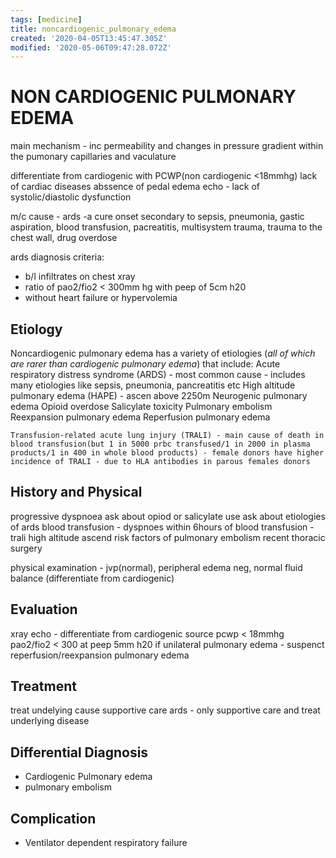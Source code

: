 ```yaml
---
tags: [medicine]
title: noncardiogenic_pulmonary_edema
created: '2020-04-05T13:45:47.305Z'
modified: '2020-05-06T09:47:28.072Z'
---
```


# NON CARDIOGENIC PULMONARY EDEMA

main mechanism - inc permeability and changes in pressure gradient within the pumonary capillaries and vaculature

differentiate from cardiogenic with PCWP(non cardiogenic <18mmhg)
lack of cardiac diseases
abssence of pedal edema
echo - lack of systolic/diastolic dysfunction

m/c cause - ards -a cure onset secondary to sepsis, pneumonia, gastic aspiration, blood transfusion, pacreatitis, multisystem trauma, trauma to the chest wall, drug overdose

ards diagnosis criteria: 
- b/l infiltrates on chest xray
- ratio of pao2/fio2 < 300mm hg with peep of 5cm h20
- without heart failure or hypervolemia

## Etiology


 Noncardiogenic pulmonary edema has a variety of etiologies (*all of which are rarer than cardiogenic pulmonary edema*) that include: 
    Acute respiratory distress syndrome (ARDS) - most common cause - includes many etiologies like sepsis, pneumonia, pancreatitis etc
    High altitude pulmonary edema (HAPE) - ascen above 2250m
    Neurogenic pulmonary edema 
    Opioid overdose 
    Salicylate toxicity 
    Pulmonary embolism
    Reexpansion pulmonary edema 
    Reperfusion pulmonary edema 

    Transfusion-related acute lung injury (TRALI) - main cause of death in blood transfusion(but 1 in 5000 prbc transfused/1 in 2000 in plasma products/1 in 400 in whole blood products) - female donors have higher incidence of TRALI - due to HLA antibodies in parous females donors

## History and Physical

progressive dyspnoea
ask about opiod or salicylate use 
ask about etiologies of ards
blood transfusion - dyspnoes within 6hours of blood transfusion - trali
high altitude ascend
risk factors of pulmonary embolism
recent thoracic surgery

physical examination - jvp(normal), peripheral edema neg, normal fluid balance (differentiate from cardiogenic) 

## Evaluation
xray
echo - differentiate from cardiogenic source 
pcwp < 18mmhg
pao2/fio2 < 300 at peep 5mm h20 
if unilateral pulmonary edema - suspenct reperfusion/reexpansion pulmonary edema

## Treatment

treat undelying cause
supportive care 
ards - only supportive care and treat underlying disease

## Differential Diagnosis
* Cardiogenic Pulmonary edema
* pulmonary embolism

## Complication
* Ventilator dependent respiratory failure
